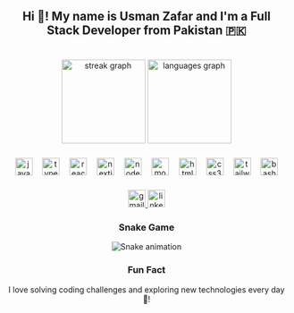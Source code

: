 <h2 align="center">Hi 👋! My name is Usman Zafar and I'm a Full Stack Developer from Pakistan 🇵🇰</h2>

###

<br clear="both">

<div align="center">
  <img src="https://streak-stats.demolab.com?user=usman-fabtechsol&locale=en&mode=daily&theme=dracula&hide_border=false&border_radius=5" height="150" alt="streak graph" />
  <img src="https://github-readme-stats.vercel.app/api/top-langs/?username=usman-fabtechsol&locale=en&layout=compact&theme=dracula&hide_border=false&border_radius=5" height="150" alt="languages graph" />
</div>

###

<div align="center">
  <img src="https://cdn.jsdelivr.net/gh/devicons/devicon/icons/javascript/javascript-original.svg" height="31" alt="javascript logo" />
  <img width="10" />
  <img src="https://cdn.jsdelivr.net/gh/devicons/devicon/icons/typescript/typescript-original.svg" height="31" alt="typescript logo" />
  <img width="10" />
  <img src="https://cdn.jsdelivr.net/gh/devicons/devicon/icons/react/react-original.svg" height="31" alt="react logo" />
  <img width="10" />
  <img src="https://cdn.jsdelivr.net/gh/devicons/devicon/icons/nextjs/nextjs-original.svg" height="31" alt="nextjs logo" />
  <img width="10" />
  <img src="https://cdn.jsdelivr.net/gh/devicons/devicon/icons/nodejs/nodejs-original.svg" height="31" alt="nodejs logo" />
  <img width="10" />
  <img src="https://cdn.jsdelivr.net/gh/devicons/devicon/icons/mongodb/mongodb-original.svg" height="31" alt="mongodb logo" />
  <img width="10" />
  <img src="https://cdn.jsdelivr.net/gh/devicons/devicon/icons/html5/html5-original.svg" height="31" alt="html5 logo" />
  <img width="10" />
  <img src="https://cdn.jsdelivr.net/gh/devicons/devicon/icons/css3/css3-original.svg" height="31" alt="css3 logo" />
  <img width="10" />
  <img src="https://cdn.simpleicons.org/tailwindcss/06B6D4" height="31" alt="tailwindcss logo" />
  <img width="10" />
  <img src="https://cdn.simpleicons.org/gnubash/4EAA25" height="31" alt="bash logo" />
</div>

###

<div align="center">
  <a href="mailto:usmanzafar783@gmail.com" target="_blank">
    <img src="https://img.shields.io/static/v1?message=Gmail&logo=gmail&label=&color=D14836&logoColor=white&labelColor=&style=for-the-badge" height="31" alt="gmail logo" />
  </a>
  <a href="https://www.linkedin.com/in/muhammad-usman-zafar-449116164/" target="_blank">
    <img src="https://img.shields.io/static/v1?message=LinkedIn&logo=linkedin&label=&color=0077B5&logoColor=white&labelColor=&style=for-the-badge" height="31" alt="linkedin logo" />
  </a>
</div>

###

<div align="center">
  <h3>Snake Game</h3>
  <img src="https://raw.githubusercontent.com/usman-fabtechsol/usman-fabtechsol/output/github-snake-dark.svg" alt="Snake animation" />
</div>


###

<div align="center">
  <h3>Fun Fact</h3>
  <p>I love solving coding challenges and exploring new technologies every day 🚀!</p>
</div>
